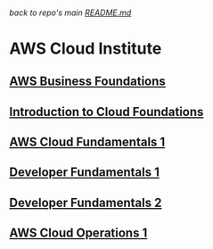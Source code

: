 ###### back to repo's main [README.md](../../README.md)
# AWS Cloud Institute
## [AWS Business Foundations](./100-aws-business-foundations/aws-business-foundations.md)
## [Introduction to Cloud Foundations](./120-aws-cloud-foundations/introduction-to-cloud-foundations.md)
## [AWS Cloud Fundamentals 1](./140-aws-cloud-fundamentals-1/aws-cloud-fundamentals-1.md)
## [Developer Fundamentals 1](./160-developer-fundamentals-1/developer-fundamentals-1.md)
## [Developer Fundamentals 2](./165-developer-fundamentals-2/developer-fundamentals-2.md)
## [AWS Cloud Operations 1](./180-aws-cloud-operations-1/aws-cloud-operations-1.md)
